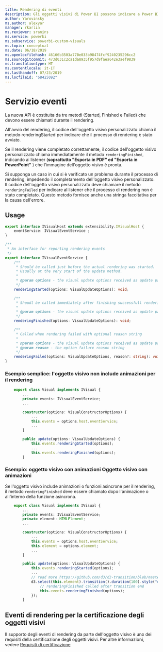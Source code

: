 ```yaml
---
title: Rendering di eventi
description: Gli oggetti visivi di Power BI possono indicare a Power BI che sono pronti per l'esportazione in PowerPoint/PDF
author: Yarovinsky
ms.author: alexyar
manager: rkarlin
ms.reviewer: sranins
ms.service: powerbi
ms.subservice: powerbi-custom-visuals
ms.topic: conceptual
ms.date: 06/18/2019
ms.openlocfilehash: 46166b3503a770e033b98474fcf9240235296cc2
ms.sourcegitcommit: 473d031c2ca1da8935f957d9faea642e3aef9839
ms.translationtype: HT
ms.contentlocale: it-IT
ms.lasthandoff: 07/23/2019
ms.locfileid: "68425092"
---
```

# <a name="event-service"></a>Servizio eventi

La nuova API è costituita da tre metodi (Started, Finished e Failed) che devono essere chiamati durante il rendering.

All'avvio del rendering, il codice dell'oggetto visivo personalizzato chiama il metodo renderingStarted per indicare che il processo di rendering è stato avviato.

Se il rendering viene completato correttamente, il codice dell'oggetto visivo personalizzato chiama immediatamente il metodo `renderingFinished`, indicando ai listener (**soprattutto "Esporta in PDF" ed "Esporta in PowerPoint"** ) che l'immagine dell'oggetto visivo è pronta.

Si supponga un caso in cui si è verificato un problema durante il processo di rendering, impedendo il completamento dell'oggetto visivo personalizzato. Il codice dell'oggetto visivo personalizzato deve chiamare il metodo `renderingFailed` per indicare al listener che il processo di rendering non è stato completato. Questo metodo fornisce anche una stringa facoltativa per la causa dell'errore.

## <a name="usage"></a>Usage

```typescript
export interface IVisualHost extends extensibility.IVisualHost {
    eventService: IVisualEventService ;
}

/**
 * An interface for reporting rendering events
 */
export interface IVisualEventService {
    /**
     * Should be called just before the actual rendering was started. 
     * Usually at the very start of the update method.
     *
     * @param options - the visual update options received as update parameter
     */
    renderingStarted(options: VisualUpdateOptions): void;

    /**
     * Shoudl be called immediately after finishing successfull rendering.
     * 
     * @param options - the visual update options received as update parameter
     */
    renderingFinished(options: VisualUpdateOptions): void;

    /**
     * Called when rendering failed with optional reason string
     * 
     * @param options - the visual update options received as update parameter
     * @param reason - the option failure reason string
     */
    renderingFailed(options: VisualUpdateOptions, reason?: string): void;
}
```

### <a name="simple-sample-the-visual-hasnt-any-animations-on-rendering"></a>Esempio semplice: l'oggetto visivo non include animazioni per il rendering

```typescript
    export class Visual implements IVisual {
        ...
        private events: IVisualEventService;
        ...

        constructor(options: VisualConstructorOptions) {
            ...
            this.events = options.host.eventService;
            ...
        }

        public update(options: VisualUpdateOptions) {
            this.events.renderingStarted(options);
            ...
            this.events.renderingFinished(options);
        }
```

### <a name="sample-the-visual-with-animation"></a>Esempio: oggetto visivo con animazioni Oggetto visivo con animazioni

Se l'oggetto visivo include animazioni o funzioni asincrone per il rendering, il metodo `renderingFinished` deve essere chiamato dopo l'animazione o all'interno della funzione asincrona.

```typescript
    export class Visual implements IVisual {
        ...
        private events: IVisualEventService;
        private element: HTMLElement;
        ...

        constructor(options: VisualConstructorOptions) {
            ...
            this.events = options.host.eventService;
            this.element = options.element;
            ...
        }

        public update(options: VisualUpdateOptions) {
            this.events.renderingStarted(options);
            ...
            // read more https://github.com/d3/d3-transition/blob/master/README.md#transition_end
            d3.select(this.element).transition().duration(100).style("opacity","0").end().then(() => {
                // renderingFinished called after transition end
                this.events.renderingFinished(options);
            });
        }
```

## <a name="rendering-events-for-visual-certification"></a>Eventi di rendering per la certificazione degli oggetti visivi

Il supporto degli eventi di rendering da parte dell'oggetto visivo è uno dei requisiti della certificazione degli oggetti visivi. Per altre informazioni, vedere [Requisiti di certificazione](https://docs.microsoft.com/power-bi/power-bi-custom-visuals-certified?#certification-requirements)
